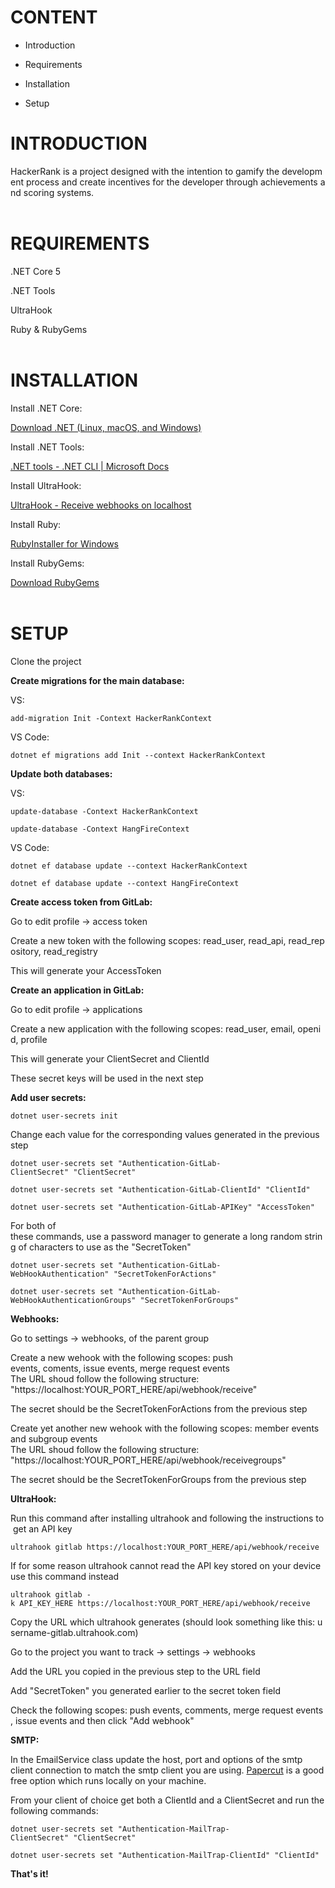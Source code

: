 # **CONTENT**

- Introduction
  
- Requirements
  
- Installation
  
- Setup
  

# **INTRODUCTION**

HackerRank is a project designed with the intention to gamify the development process and create incentives for the developer through achievements and scoring systems.<br><br>

# **REQUIREMENTS**<br>

.NET Core 5 <br>

.NET Tools<br>

UltraHook<br>

Ruby & RubyGems<br><br>

# **INSTALLATION**<br>

Install .NET Core:

[Download .NET (Linux, macOS, and Windows)](https://dotnet.microsoft.com/download)

Install .NET Tools:

[.NET tools - .NET CLI | Microsoft Docs](https://docs.microsoft.com/en-us/dotnet/core/tools/global-tools)

Install UltraHook:

[UltraHook - Receive webhooks on localhost](https://www.ultrahook.com/faq)

Install Ruby:

[RubyInstaller for Windows](https://rubyinstaller.org/)

Install RubyGems:

[Download RubyGems](https://rubygems.org/pages/download)<br><br>

# **SETUP**<br>

Clone the project

**Create migrations for the main database:** <br>

VS: <br>

`add-migration Init -Context HackerRankContext`

VS Code: <br>

`dotnet ef migrations add Init --context HackerRankContext`

**Update both databases:** <br>

VS: <br>

`update-database -Context HackerRankContext` <br>

`update-database -Context HangFireContext`

VS Code: <br>

`dotnet ef database update --context HackerRankContext` <br>

`dotnet ef database update --context HangFireContext`<br>

**Create access token from GitLab:** <br>

Go to edit profile -> access token <br>

Create a new token with the following scopes: read_user, read_api, read_repository, read_registry <br>

This will generate your AccessToken <br>

**Create an application in GitLab:** <br>

Go to edit profile -> applications <br>

Create a new application with the following scopes: read_user, email, openid, profile <br>

This will generate your ClientSecret and ClientId <br>

These secret keys will be used in the next step<br>

**Add user secrets:** <br>

`dotnet user-secrets init`

Change each value for the corresponding values generated in the previous step <br>

`dotnet user-secrets set "Authentication-GitLab-ClientSecret" "ClientSecret"` <br>

`dotnet user-secrets set "Authentication-GitLab-ClientId" "ClientId"` <br>

`dotnet user-secrets set "Authentication-GitLab-APIKey" "AccessToken"` <br>

For both of these commands, use a password manager to generate a long random string of characters to use as the "SecretToken"<br>

`dotnet user-secrets set "Authentication-GitLab-WebHookAuthentication" "SecretTokenForActions"`<br>

`dotnet user-secrets set "Authentication-GitLab-WebHookAuthenticationGroups" "SecretTokenForGroups"`<br>

**Webhooks:**<br>

Go to settings -> webhooks, of the parent group<br>

Create a new wehook with the following scopes: push events, coments, issue events, merge request events<br>The URL shoud follow the following structure: "https://localhost:YOUR_PORT_HERE/api/webhook/receive"<br>

The secret should be the SecretTokenForActions from the previous step<br>

Create yet another new wehook with the following scopes: member events and subgroup events<br>The URL shoud follow the following structure: "https://localhost:YOUR_PORT_HERE/api/webhook/receivegroups"<br>

The secret should be the SecretTokenForGroups from the previous step<br>

**UltraHook:**<br>

Run this command after installing ultrahook and following the instructions to get an API key<br>

`ultrahook gitlab https://localhost:YOUR_PORT_HERE/api/webhook/receive`<br>

If for some reason ultrahook cannot read the API key stored on your device use this command instead<br>

`ultrahook gitlab -k API_KEY_HERE https://localhost:YOUR_PORT_HERE/api/webhook/receive`<br>

Copy the URL which ultrahook generates (should look something like this: username-gitlab.ultrahook.com)<br>

Go to the project you want to track -> settings -> webhooks<br>

Add the URL you copied in the previous step to the URL field<br>

Add "SecretToken" you generated earlier to the secret token field<br>

Check the following scopes: push events, comments, merge request events, issue events and then click "Add webhook"<br>

**SMTP:**<br>

In the EmailService class update the host, port and options of the smtp client connection to match the smtp client you are using. [Papercut](https://github.com/ChangemakerStudios/Papercut-SMTP) is a good free option which runs locally on your machine.<br>

From your client of choice get both a ClientId and a ClientSecret and run the following commands:<br>

`dotnet user-secrets set "Authentication-MailTrap-ClientSecret" "ClientSecret"`<br>

`dotnet user-secrets set "Authentication-MailTrap-ClientId" "ClientId"`<br>

**That's it!**